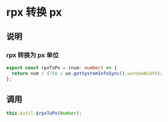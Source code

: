 # rpx 转换 px

## 说明

### rpx 转换为 px 单位

```ts
export const rpxToPx = (num: number) => {
  return num / (750 / wx.getSystemInfoSync().windowWidth);
};
```

## 调用

```ts
this.$util.$rpxToPx(Number);
```
